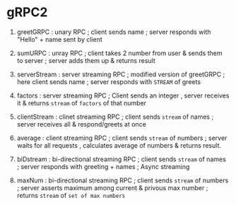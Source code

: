 # gRPC2

1) greetGRPC : unary RPC ; client sends name ; server responds with "Hello" + name sent by client

2) sumURPC : unray RPC ; client takes 2 number from user & sends them to server ; server adds them up & returns result

3) serverStream : server streaming RPC ; modified version of greetGRPC ; here client sends name ; server responds with `STREAM` of greets

4) factors : server streaming RPC ; Client sends an integer , server receives it & returns `stream` of `factors` of that number

5) clientStream : clinet streaming RPC ; client sends `stream` of names ; server receives all & respond/greets at once

6) average : client streaming RPC ; client sends `stream` of numbers ; server waits for all requests , calculates average of numbers & returns result.

7) biDstream : bi-directional streaming RPC ; client sends `stream` of names ; server responds with greeting + names ; Async streaming

8) maxNum : bi-directional streaming RPC ; client sends `stream` of numbers ; server asserts maximum among current & privous max number ; returns `stream` of `set of max numbers`
